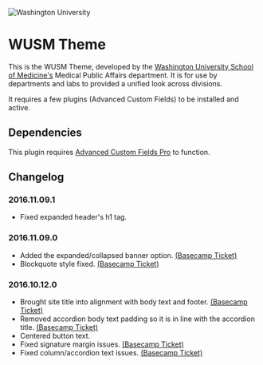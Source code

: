 ![Washington University](http://medicine.wustl.edu/wp-content/themes/medicine/_/img/wusm-logo.svg "WUSTL Shield")

# WUSM Theme

This is the WUSM Theme, developed by the [Washington University School of Medicine's](http://medicine.wustl.edu) Medical Public Affairs department. It is for use by departments and labs to provided a unified look across divisions.

It requires a few plugins (Advanced Custom Fields) to be installed and active.

## Dependencies

This plugin requires [Advanced Custom Fields Pro](https://www.advancedcustomfields.com/pro/) to function.

## Changelog

### 2016.11.09.1

* Fixed expanded header's h1 tag.

### 2016.11.09.0

* Added the expanded/collapsed banner option. [(Basecamp Ticket)](https://3.basecamp.com/3416805/buckets/1403746/todos/281042652)
* Blockquote style fixed. [(Basecamp Ticket)](https://3.basecamp.com/3416805/buckets/1403746/todos/280647062)

### 2016.10.12.0

* Brought site title into alignment with body text and footer. [(Basecamp Ticket)](https://3.basecamp.com/3416805/buckets/1403746/todos/230009430)
* Removed accordion body text padding so it is in line with the accordion title. [(Basecamp Ticket)](https://3.basecamp.com/3416805/buckets/1403746/todos/216950483)
* Centered button text.
* Fixed signature margin issues. [(Basecamp Ticket)](https://3.basecamp.com/3416805/buckets/1403746/todos/216950794)
* Fixed column/accordion text issues. [(Basecamp Ticket)](https://3.basecamp.com/3416805/buckets/1403746/todos/216951678)
